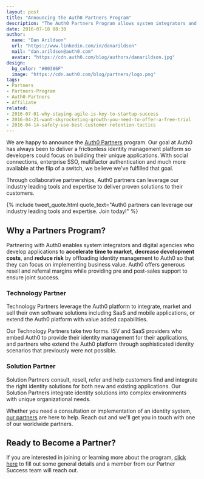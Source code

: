 ```yaml
---
layout: post
title: "Announcing the Auth0 Partners Program"
description: "The Auth0 Partners Program allows system integrators and digital agencies to offload identity management to Auth0 so they can focus on building business value. Learn how and join today!"
date: 2016-07-18 08:30
author: 
  name: "Dan Arildson"
  url: "https://www.linkedin.com/in/danarildson"
  mail: "dan.arildson@auth0.com"
  avatar: "https://cdn.auth0.com/blog/authors/danarildson.jpg"
design: 
  bg_color: "#00386F"
  image: "https://cdn.auth0.com/blog/partners/logo.png"
tags: 
- Partners
- Partners-Program
- Auth0-Partners
- Affiliate
related:
- 2016-07-01-why-staying-agile-is-key-to-startup-success
- 2016-04-21-want-skyrocketing-growth-you-need-to-offer-a-free-trial
- 2016-04-14-safely-use-best-customer-retention-tactics
---
```


We are happy to announce the [Auth0 Partners](https://auth0.com/partners) program. Our goal at Auth0 has always been to deliver a frictionless identity management platform so developers could focus on building their unique applications. With social connections, enterprise SSO, multifactor authentication and much more available at the flip of a switch, we believe we've fulfilled that goal.

Through collaborative partnerships, Auth0 partners can leverage our industry leading tools and expertise to deliver proven solutions to their customers.

{% include tweet_quote.html quote_text="Auth0 partners can leverage our industry leading tools and expertise. Join today!" %}

## Why a Partners Program?

Partnering with Auth0 enables system integrators and digital agencies who develop applications to **accelerate time to market**, **decrease development costs**, and **reduce risk** by offloading identity management to Auth0 so that they can focus on implementing business value. Auth0 offers generous resell and referral margins while providing pre and post-sales support to ensure joint success.

### Technology Partner

Technology Partners leverage the Auth0 platform to integrate, market and sell their own software solutions including SaaS and mobile applications, or extend the Auth0 platform with value added capabilities.

Our Technology Partners take two forms. ISV and SaaS providers who embed Auth0 to provide their identity management for their applications, and partners who extend the Auth0 platform through sophisticated identity scenarios that previously were not possible. 

### Solution Partner

Solution Partners consult, resell, refer and help customers find and integrate the right identity solutions for both new and existing applications. Our Solution Partners integrate identity solutions into complex environments with unique organizational needs.

Whether you need a consultation or implementation of an identity system, [our partners](https://auth0.com/partners#find-a-partner) are here to help. Reach out and we'll get you in touch with one of our worldwide partners.

## Ready to Become a Partner?

If you are interested in joining or learning more about the program, [click here](https://auth0.com/partners#become-a-partner) to fill out some general details and a member from our Partner Success team will reach out.
